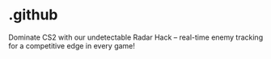 # .github
Dominate CS2 with our undetectable Radar Hack – real-time enemy tracking for a competitive edge in every game!
